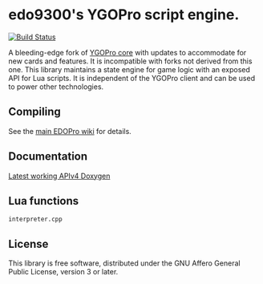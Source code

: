 # edo9300's YGOPro script engine.

[![Build Status](https://travis-ci.org/edo9300/ygopro-core.svg?branch=master)](https://travis-ci.org/edo9300/ygopro-core)

A bleeding-edge fork of [YGOPro core](https://github.com/Fluorohydride/ygopro) with updates to accommodate for new cards and features. It is incompatible with forks not derived from this one. This library maintains a state engine for game logic with an exposed API for Lua scripts. It is independent of the YGOPro client and can be used to power other technologies.

## Compiling
See the [main EDOPro wiki](https://github.com/edo9300/ygopro/wiki/) for details.

## Documentation

[Latest working APIv4 Doxygen](https://edo9300.github.io/ygopro-core)

## Lua functions
`interpreter.cpp`

## License

This library is free software, distributed under the GNU Affero General Public License, version 3 or later.
